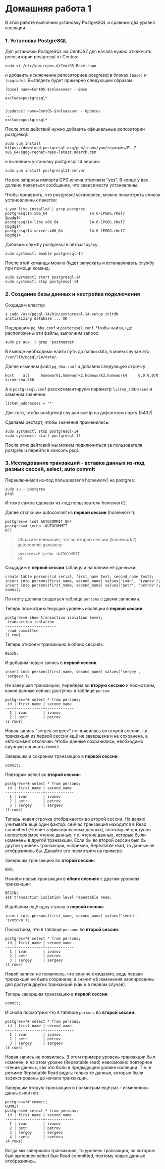 # Домашняя работа 1

В этой работе выполним установку PostgreSQL и сравним два уровня изоляции.


### 1. Установка PostgreSQL
Для установки PostgreSQL на CentOS7 для начала нужно отключить репозитории postgresql от Centos:

```shell
sudo vi /etc/yum.repos.d/CentOS-Base.repo
```
и добавить исключение репозиториев posgresql в блоках `[base]` и `[upgrade]`. 
Выглядеть будет примерно следующим образом:

```
[base] name=CentOS-$releasever - Base
...
exclude=postgresql*


[updates] name=CentOS-$releasever - Updates
...
exclude=postgresql*
```

После этих действий нужно добавить официальные репозитории postgresql:
```shell
sudo yum install https://download.postgresql.org/pub/repos/yum/reporpms/EL-7-x86_64/pgdg-redhat-repo-latest.noarch.rpm
```

и выполним установку postgresql 14 версии:
```shell
sudo yum install postgresql11-server
```

На все запросы импорта GPG ключа отвечаем "yes". 
В конце у вас должно появиться сообщение, что зависимости установлены.

Чтобы проверить, что postgresql установлен, можно посмотреть список установленных пакетов:
```shell
$ yum list installed | grep postgres
postgresql14.x86_64                   14.6-1PGDG.rhel7              @pgdg14     
postgresql14-libs.x86_64              14.6-1PGDG.rhel7              @pgdg14     
postgresql14-server.x86_64            14.6-1PGDG.rhel7              @pgdg14 
```

Добавим службу postgresql в автозагрузку:
```shell
sudo systemctl enable postgresql-14
```

После этой команды можно будет запускать и останавливать службу при помощи команд:
```
sudo systemctl start postgresql-14
sudo systemctl stop postgresql-14
```


### 2. Создание базы данных и настройка подключения

Создадим кластер 
```shell
$ sudo /usr/pgsql-14/bin/postgresql-14-setup initdb
Initializing database ... OK
```

Подправим `pg_hba.conf` и `postgresql.conf`. Чтобы найти, где расположены эти файлы, 
выполним запрос:
```shell
sudo ps aux  | grep 'postmaster'
```

В выводе необходимо найти путь до папки data, в моём случае это `/var/lib/pgsql/14/data/`.

Далее изменим файл `pg_hba.conf` и добавим следующую строчку:
```
host	all		homework1,homework2,homework3,homework4		0.0.0.0/0		scram-sha-256
```

А в `postgresql.conf` расскомментируем параметр `listen_addresses` и заменим значение:
```
listen_addresses = '*'
```
Для того, чтобы postgresql слушал все ip на дефолтном порту (5432).

Сделаем рестарт, чтобы значения применились:
```shell
sudo systemctl stop postgresql-14
sudo systemctl start postgresql-14
```

После этих дейтсвий мы можем подключиться за пользователя postgres и перейти в консоль psql.


### 3. Исследование транзакций - вставка данных из-под разных сессий, select, auto commit

Переключимся из-под пользователя homework1 на postgres:
```shell
sudo su - postgres
psql
```

И тоже самое сделаем из-под пользователя homework2.

Далее отключим autocommit из **первой сессии** (homework1):
```postgresql
postgres=# \set AUTOCOMMIT OFF
postgres=# \echo :AUTOCOMMIT
OFF
```


> Обратите внимание, что во второй сессии (homework2) autocommit включен:
> ```postgresql
> postgres=# \echo :AUTOCOMMIT
> on
> ```

Создадим в **первой сессии** таблицу и наполним её данными:
```postgresql
create table persons(id serial, first_name text, second_name text); 
insert into persons(first_name, second_name) values('ivan', 'ivanov'); 
insert into persons(first_name, second_name) values('petr', 'petrov'); 
commit;
```

По итогу должна создаться таблица `persons` с двумя записями. 

Теперь посмотрим текущий уровень изоляции в **первой сессии**:
```postgresql
postgres=# show transaction isolation level;
 transaction_isolation 
-----------------------
 read committed
(1 row)
```

Теперь откроем транзакцию в обоих сессиях:
```postgresql
BEGIN;
```

И добавим новую запись в **первой сессии**: 
```postgresql
insert into persons(first_name, second_name) values('sergey', 'sergeev');
```

Не завершая транзакцию, перейдём во **вторую сессию** и посмотрим, какие данные 
сейчас доступны в таблице `person`:
```postgresql
postgres=*# select * from persons;
 id | first_name | second_name 
----+------------+-------------
  1 | ivan       | ivanov
  2 | petr       | petrov
(2 rows)
```

Новая запись "sergey sergeev" не появилась во второй сессии, т.к. транзакция из первой сессии 
ещё не завершена и не сохранена, а автокоммит отключен.
Чтобы данные сохранились, необходимо вручную написать `commit`.

Завершим и сохраним транзакцию в **первой сессии**: 
```postgresql
commit;
```

Повторим select во **второй сессии**: 
```postgresql
postgres=*# select * from persons;
 id | first_name | second_name 
----+------------+-------------
  1 | ivan       | ivanov
  2 | petr       | petrov
  3 | sergey     | sergeev
(3 rows)
```

Теперь новая строчка отображается во второй сессии. Но важно учитывать ещё один фактор: 
сейчас транзакция находится в Read committed (Чтение зафиксированных данных), поэтому ей 
доступно неповторяемое чтение данных, т.е. чтение данных, которые были изменены в другой транзакции. 
Если бы во второй сессии был бы другой уровень транзакции, например, Repeatable read, то данные не отобразились бы.
Давайте это посмотрим на примере.

Завершим транзакцию во **второй сессии**:
```postgresql
END;
```

Начнём новые транзакции в **обоих сессиях** с другим уровнем транзакции:
```postgresql
BEGIN;
set transaction isolation level repeatable read;
```

И добавим ещё одну строку в **первой сессии**:
```postgresql
insert into persons(first_name, second_name) values('sveta', 'svetova');
```

Посмотрим, что в таблице `persons` во **второй сессии**:
```postgresql
postgres=*# select * from persons;
 id | first_name | second_name 
----+------------+-------------
  1 | ivan       | ivanov
  2 | petr       | petrov
  3 | sergey     | sergeev
(3 rows)
```

Новой записи не появилось, что вполне ожидаемо, ведь первая транзакция не была сохранена, 
а значит её изменения изолированны для доступа других транзакций (как и в первом случае).

Теперь завершим транзакцию в **первой сессии**: 
```postgresql
commit;
```

И снова посмотрим что в таблице `persons` во **второй сессии**:
```postgresql
postgres=*# select * from persons;
 id | first_name | second_name 
----+------------+-------------
  1 | ivan       | ivanov
  2 | petr       | petrov
  3 | sergey     | sergeev
(3 rows)
```

Новая запись не появилась. В этом примере уровень транзакции был изменён, и на этом 
уровне (Repeatable read) невозможно повторное чтение данных, как это было в предыдущем уровне изоляции.
Т.е. в режиме Repeatable Read видны только те данные, которые были зафиксированы до начала транзакции.

Завершим вторую транзакцию и посмотрим ещё раз - изменились данные или нет. 
```postgresql
postgres=*# commit;
COMMIT
postgres=# select * from persons;
 id | first_name | second_name 
----+------------+-------------
  1 | ivan       | ivanov
  2 | petr       | petrov
  3 | sergey     | sergeev
  4 | sveta      | svetova
(4 rows)
```

Когда мы завершили транзакцию, то уровень транзакции, на котором был выполнен select 
был Read committed, поэтому новые данные отобразились.
